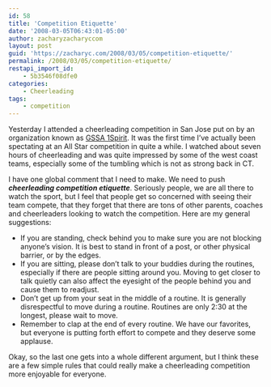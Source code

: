```yaml
---
id: 58
title: 'Competition Etiquette'
date: '2008-03-05T06:43:01-05:00'
author: zacharyzacharyccom
layout: post
guid: 'https://zacharyc.com/2008/03/05/competition-etiquette/'
permalink: /2008/03/05/competition-etiquette/
restapi_import_id:
    - 5b3546f08dfe0
categories:
    - Cheerleading
tags:
    - competition
---
```


Yesterday I attended a cheerleading competition in San Jose put on by an organization known as [GSSA 1Spirit](http://www.gssa1spirit.com/). It was the first time I’ve actually been spectating at an All Star competition in quite a while. I watched about seven hours of cheerleading and was quite impressed by some of the west coast teams, especially some of the tumbling which is not as strong back in CT.

I have one global comment that I need to make. We need to push <span class="Apple-style-span" style="font-weight:bold;font-style:italic;">cheerleading competition etiquette</span>. Seriously people, we are all there to watch the sport, but I feel that people get so concerned with seeing their team compete, that they forget that there are tons of other parents, coaches and cheerleaders looking to watch the competition. Here are my general suggestions:

- If you are standing, check behind you to make sure you are not blocking anyone’s vision. It is best to stand in front of a post, or other physical barrier, or by the edges.
- If you are sitting, please don’t talk to your buddies during the routines, especially if there are people sitting around you. Moving to get closer to talk quietly can also affect the eyesight of the people behind you and cause them to readjust.
- Don’t get up from your seat in the middle of a routine. It is generally disrespectful to move during a routine. Routines are only 2:30 at the longest, please wait to move.
- Remember to clap at the end of every routine. We have our favorites, but everyone is putting forth effort to compete and they deserve some applause.

Okay, so the last one gets into a whole different argument, but I think these are a few simple rules that could really make a cheerleading competition more enjoyable for everyone.